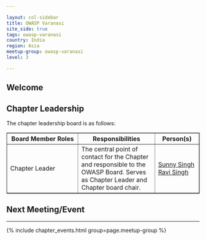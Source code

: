 ```yaml
---

layout: col-sidebar
title: OWASP Varanasi
site_side: true
tags: owasp-varanasi
country: India
region: Asia
meetup-group: owasp-varanasi
level: 3

---
```


## Welcome



Chapter Leadership
------------------
The chapter leadership board is as follows:

<table cellpadding="5" cellspacing="0" border="1">
  <tr><th>Board Member Roles</th>
      <th width="40%">Responsibilities</th>
      <th>Person(s)</th></tr>
  
  <tr><td>Chapter Leader</td>
      <td>The central point of contact for the Chapter and responsible to the OWASP Board. Serves as Chapter Leader and Chapter board chair.</td>
    <td><a href="mailto:sunny.singh@owasp.org">Sunny Singh</a><br/><a href="mailto:ravi.singh@owasp.org">Ravi Singh</a><br/>
  
    
</table>


## Next Meeting/Event
---------------------
{% include chapter_events.html group=page.meetup-group %} 
